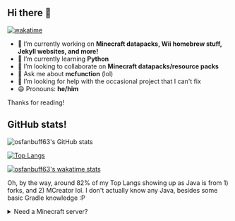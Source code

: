 ## Hi there 👋
[![wakatime](https://wakatime.com/badge/user/2f1d884d-e31a-4144-944e-14feb00f50e3.svg)](https://wakatime.com/@2f1d884d-e31a-4144-944e-14feb00f50e3)

- 🔭 I’m currently working on **Minecraft datapacks, Wii homebrew stuff, Jekyll websites, and more!**
- 🌱 I’m currently learning **Python**
- 👯 I’m looking to collaborate on **Minecraft datapacks/resource packs**
- 💬 Ask me about **mcfunction** (lol)
- 🤔 I’m looking for help with the occasional project that I can't fix
- 😄 Pronouns: **he/him**

Thanks for reading!

## GitHub stats! 

![osfanbuff63's GitHub stats](https://github-readme-stats.vercel.app/api?username=osfanbuff63&count_private=true&theme=algolia)

[![Top Langs](https://github-readme-stats.vercel.app/api/top-langs/?username=osfanbuff63&theme=algolia&layout=compact)](https://github.com/anuraghazra/github-readme-stats)

[![osfanbuff63's wakatime stats](https://github-readme-stats.vercel.app/api/wakatime?username=osfanbuff63&theme=algolia&layout=compact)](https://github.com/anuraghazra/github-readme-stats)

Oh, by the way, around 82% of my Top Langs showing up as Java is from 1) forks, and 2) MCreator lol. I don't actually know any Java, besides some basic Gradle knowledge :P

<details>
  <summary>Need a Minecraft server?</summary>
  I use Shockbyte for all my Minecraft servers, and they provide an amazing blend of price to performance. And, you can get 25% off your first month if you use this link below! (This link does come back to support me!)
  
  <a href="https://shockbyte.com/billing/aff.php?aff=7447"><img src="https://shockbyte.com/assets/img/partners/twitch/shockbyte_affiliate.png" alt="Minecraft Server     Hosting" /></a>
</details>
